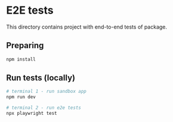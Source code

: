 # E2E tests

This directory contains project with end-to-end tests of package.

## Preparing

```bash
npm install
```

## Run tests (locally)

```bash
# terminal 1 - run sandbox app
npm run dev

# terminal 2 - run e2e tests
npx playwright test
```
